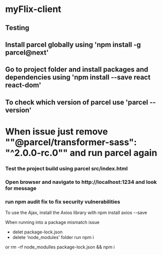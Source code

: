 # myFlix-client

## Testing

## Install parcel globally using 'npm install -g parcel@next'
## Go to project folder and install packages and dependencies using 'npm install --save react react-dom'
## To check which version of parcel use 'parcel --version'

# When issue just remove ""@parcel/transformer-sass": "^2.0.0-rc.0"" and run parcel again

### Test the project build using parcel src/index.html

### Open browser and navigate to http://localhost:1234 and look for message

### run npm audit fix to fix security vulnerabilities

To use the Ajax, install the Axios library with npm install axios --save

When running into a package mismatch issue
- delet package-lock.json
- delete 'node_modules' folder
run npm i

or rm -rf node_modulles package-lock.json && npm i
 

